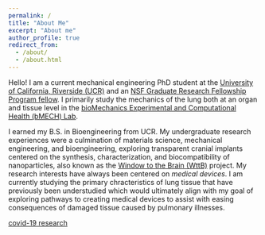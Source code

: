 ```yaml
---
permalink: /
title: "About Me"
excerpt: "About me"
author_profile: true
redirect_from: 
  - /about/
  - /about.html
---
```


Hello! I am a current mechanical engineering PhD student at the [University of California, Riverside (UCR)](ucr.edu) 
and an [NSF Graduate Research Fellowship Program fellow](https://insideucr.ucr.edu/awards/2022/05/24/four-ucr-students-win-national-science-foundation-fellowships). 
I primarily study the mechanics of the lung both at an organ and tissue level in the [bioMechanics 
Experimental and Computational Health (bMECH) Lab](https://bmech.engr.ucr.edu). 

I earned my B.S. in Bioengineering from UCR. My undergraduate research experiences were a culmination of materials science, 
mechanical engineering, and bioengineering, exploring transparent cranial implants centered on the synthesis, characterization,
and biocompatibility of nanoparticles, also known as the 
[Window to the Brain (WttB)](https://www.universityofcalifornia.edu/news/international-window-brain-research-team-gathers-uc-riverside) project. 
My research interests have always been centered on *medical devices*. I am currently studying the primary chracteristics 
of lung tissue that have previously been understudied which would ultimately align with my goal of exploring pathways to 
creating medical devices to assist with easing consequences of damaged tissue caused by pulmonary illnesses.


[covid-19 research](https://news.ucr.edu/articles/2020/05/14/covid-19-highlights-what-we-have-yet-learn-about-lung-mechanics)